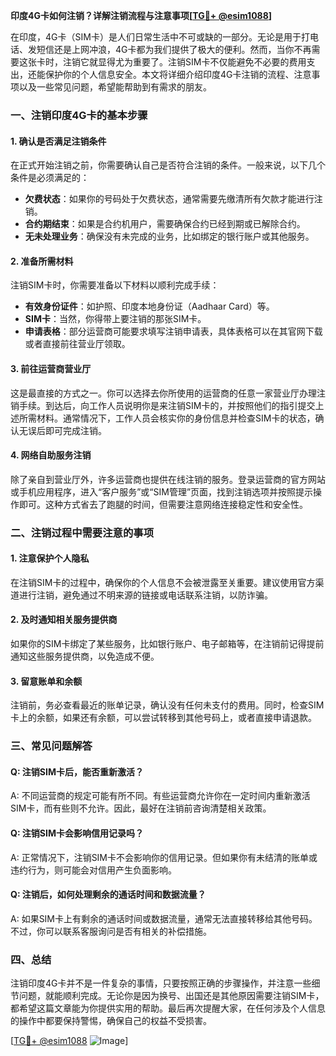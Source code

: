 **印度4G卡如何注销？详解注销流程与注意事项[[TG💪+ @esim1088](https://t.me/s/esim1088)]**

在印度，4G卡（SIM卡）是人们日常生活中不可或缺的一部分。无论是用于打电话、发短信还是上网冲浪，4G卡都为我们提供了极大的便利。然而，当你不再需要这张卡时，注销它就显得尤为重要了。注销SIM卡不仅能避免不必要的费用支出，还能保护你的个人信息安全。本文将详细介绍印度4G卡注销的流程、注意事项以及一些常见问题，希望能帮助到有需求的朋友。

### 一、注销印度4G卡的基本步骤

#### 1. 确认是否满足注销条件
在正式开始注销之前，你需要确认自己是否符合注销的条件。一般来说，以下几个条件是必须满足的：
- **欠费状态**：如果你的号码处于欠费状态，通常需要先缴清所有欠款才能进行注销。
- **合约期结束**：如果是合约机用户，需要确保合约已经到期或已解除合约。
- **无未处理业务**：确保没有未完成的业务，比如绑定的银行账户或其他服务。

#### 2. 准备所需材料
注销SIM卡时，你需要准备以下材料以顺利完成手续：
- **有效身份证件**：如护照、印度本地身份证（Aadhaar Card）等。
- **SIM卡**：当然，你得带上要注销的那张SIM卡。
- **申请表格**：部分运营商可能要求填写注销申请表，具体表格可以在其官网下载或者直接前往营业厅领取。

#### 3. 前往运营商营业厅
这是最直接的方式之一。你可以选择去你所使用的运营商的任意一家营业厅办理注销手续。到达后，向工作人员说明你是来注销SIM卡的，并按照他们的指引提交上述所需材料。通常情况下，工作人员会核实你的身份信息并检查SIM卡的状态，确认无误后即可完成注销。

#### 4. 网络自助服务注销
除了亲自到营业厅外，许多运营商也提供在线注销的服务。登录运营商的官方网站或手机应用程序，进入“客户服务”或“SIM管理”页面，找到注销选项并按照提示操作即可。这种方式省去了跑腿的时间，但需要注意网络连接稳定性和安全性。

### 二、注销过程中需要注意的事项

#### 1. 注意保护个人隐私
在注销SIM卡的过程中，确保你的个人信息不会被泄露至关重要。建议使用官方渠道进行注销，避免通过不明来源的链接或电话联系注销，以防诈骗。

#### 2. 及时通知相关服务提供商
如果你的SIM卡绑定了某些服务，比如银行账户、电子邮箱等，在注销前记得提前通知这些服务提供商，以免造成不便。

#### 3. 留意账单和余额
注销前，务必查看最近的账单记录，确认没有任何未支付的费用。同时，检查SIM卡上的余额，如果还有余额，可以尝试转移到其他号码上，或者直接申请退款。

### 三、常见问题解答

#### Q: 注销SIM卡后，能否重新激活？
A: 不同运营商的规定可能有所不同。有些运营商允许你在一定时间内重新激活SIM卡，而有些则不允许。因此，最好在注销前咨询清楚相关政策。

#### Q: 注销SIM卡会影响信用记录吗？
A: 正常情况下，注销SIM卡不会影响你的信用记录。但如果你有未结清的账单或违约行为，则可能会对信用产生负面影响。

#### Q: 注销后，如何处理剩余的通话时间和数据流量？
A: 如果SIM卡上有剩余的通话时间或数据流量，通常无法直接转移给其他号码。不过，你可以联系客服询问是否有相关的补偿措施。

### 四、总结

注销印度4G卡并不是一件复杂的事情，只要按照正确的步骤操作，并注意一些细节问题，就能顺利完成。无论你是因为换号、出国还是其他原因需要注销SIM卡，都希望这篇文章能为你提供实用的帮助。最后再次提醒大家，在任何涉及个人信息的操作中都要保持警惕，确保自己的权益不受损害。

[[TG💪+ @esim1088](https://t.me/s/esim1088) ![Image](https://i.postimg.cc/4NQfJmqS/Snipaste-2025-05-13-00-14-12.png)]